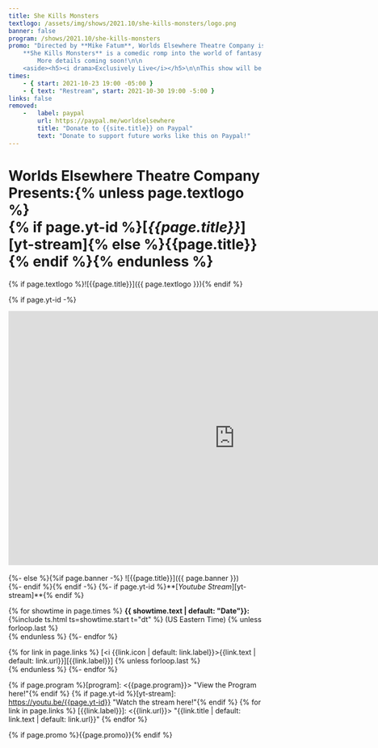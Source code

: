```yaml
---
title: She Kills Monsters
textlogo: /assets/img/shows/2021.10/she-kills-monsters/logo.png
banner: false
program: /shows/2021.10/she-kills-monsters
promo: "Directed by **Mike Fatum**, Worlds Elsewhere Theatre Company is proud to announce our Fall 2021 Charity Stream, benefitting **Trans Lifeline** and **Mermaids UK**.\n\n
    **She Kills Monsters** is a comedic romp into the world of fantasy role-playing games. In this high-octane dramatic comedy laden with homicidal fairies, nasty ogres, and 90s pop culture, acclaimed playwright **Qui Nguyen** (\"Raya and the Last Dragon\") offers a heart-pounding homage to the geek and warrior within us all.\n\n
        More details coming soon!\n\n
    <aside><h5><i drama>Exclusively Live</i></h5>\n\nThis show will be exclusively for attendees and will **not** be made available as video-on-demand after the performance dates.</aside>"
times:
    - { start: 2021-10-23 19:00 -05:00 }
    - { text: "Restream", start: 2021-10-30 19:00 -5:00 }
links: false
removed:
    -   label: paypal
        url: https://paypal.me/worldselsewhere
        title: "Donate to {{site.title}} on Paypal"
        text: "Donate to support future works like this on Paypal!"
---
```


# Worlds Elsewhere Theatre Company Presents:{% unless page.textlogo %}<br>**{% if page.yt-id %}[<i yt>{{page.title}}</i>][yt-stream]{% else %}{{page.title}}{% endif %}**{% endunless %}

{% if page.textlogo %}<span shadow>![{{page.title}}]({{ page.textlogo }})</span>{% endif %}

{% if page.yt-id -%}
<div class="video-box"><iframe type="text/html" width="896" height="504" src="https://youtube.com/embed/{{page.yt-id}}" frameborder="0" allow="accelerometer; autoplay; clipboard-write; encrypted-media; gyroscope; picture-in-picture" allowfullscreen></iframe></div> <br>
{%- else %}{%if page.banner -%}
![{{page.title}}]({{ page.banner }}) <br>
{%- endif %}{% endif -%}
{%- if page.yt-id %}**[<i yt>Youtube Stream</i>][yt-stream]**{% endif %}

{% for showtime in page.times %}
**{{ showtime.text | default: "Date"}}:** {%include ts.html ts=showtime.start t="dt" %} (US Eastern Time) {% unless forloop.last %}<br>{% endunless %}
{%- endfor %}

{% for link in page.links %}
[<i {{link.icon | default: link.label}}>{{link.text | default: link.url}}</i>][{{link.label}}] {% unless forloop.last %}<br>{% endunless %}
{%- endfor %}

{% if page.program %}[program]: <{{page.program}}> "View the Program here!"{% endif %}
{% if page.yt-id %}[yt-stream]: <https://youtu.be/{{page.yt-id}}> "Watch the stream here!"{% endif %}
{% for link in page.links %}
[{{link.label}}]: <{{link.url}}> "{{link.title | default: link.text | default: link.url}}"
{% endfor %}

{% if page.promo %}{{page.promo}}{% endif %}

